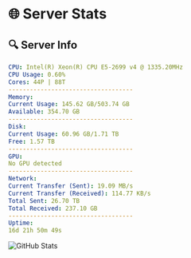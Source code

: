 # 🌐 Server Stats
## 🔍 Server Info
```yaml
CPU: Intel(R) Xeon(R) CPU E5-2699 v4 @ 1335.20MHz
CPU Usage: 0.60%
Cores: 44P | 88T
-----------------------------------
Memory:
Current Usage: 145.62 GB/503.74 GB
Available: 354.70 GB
-----------------------------------
Disk:
Current Usage: 60.96 GB/1.71 TB
Free: 1.57 TB
-----------------------------------
GPU:
No GPU detected
-----------------------------------
Network:
Current Transfer (Sent): 19.09 MB/s
Current Transfer (Received): 114.77 KB/s
Total Sent: 26.70 TB
Total Received: 237.10 GB
-----------------------------------
Uptime:
16d 21h 50m 49s
```
![GitHub Stats](https://img.shields.io/badge/Updated-2025-03-24_19:13:38-blue)